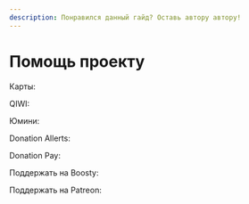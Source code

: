 ```yaml
---
description: Понравился данный гайд? Оставь автору автору!
---
```


# Помощь проекту

Карты:&#x20;

QIWI:&#x20;

Юмини:&#x20;

Donation Allerts:

Donation Pay:&#x20;

Поддержать на Boosty:&#x20;

Поддержать на Patreon:
